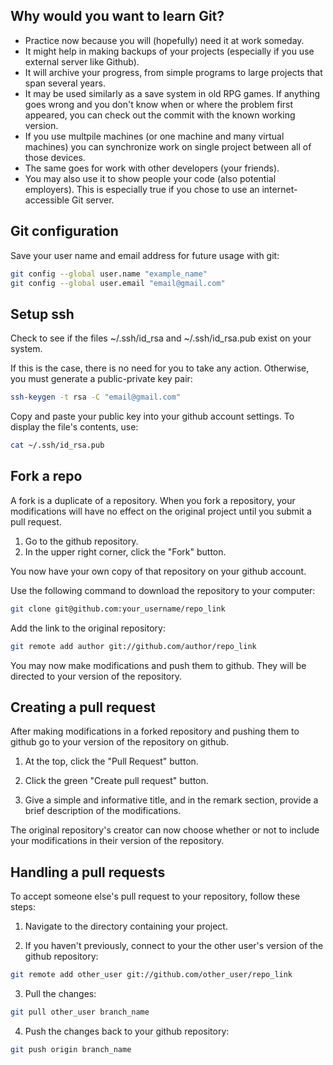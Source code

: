 ## Why would you want to learn Git?

* Practice now because you will (hopefully) need it at work someday.
* It might help in making backups of your projects (especially if you use external server like Github).
* It will archive your progress, from simple programs to large projects that span several years.
* It may be used similarly as a save system in old RPG games. If anything goes wrong and you don't know when or where the problem first appeared, you can check out the commit with the known working version.
* If you use multpile machines (or one machine and many virtual machines) you can synchronize work on single project between all of those devices.
* The same goes for work with other developers (your friends). 
* You may also use it to show people your code (also potential employers). This is especially true if you chose to use an internet-accessible Git server. 

## Git configuration

Save your user name and email address for future usage with git:

```bash
git config --global user.name "example_name"
git config --global user.email "email@gmail.com"
```

## Setup ssh

Check to see if the files ~/.ssh/id_rsa and ~/.ssh/id_rsa.pub exist on your system.

If this is the case, there is no need for you to take any action. Otherwise, you must generate a public-private key pair:

```bash
ssh-keygen -t rsa -C "email@gmail.com"
```

Copy and paste your public key into your github account settings. To display the file's contents, use:

```bash
cat ~/.ssh/id_rsa.pub
```

## Fork a repo
A fork is a duplicate of a repository. When you fork a repository, your modifications will have no effect on the original project until you submit a pull request.

1. Go to the github repository.
2. In the upper right corner, click the "Fork" button.

You now have your own copy of that repository on your github account.

Use the following command to download the repository to your computer:

```bash
git clone git@github.com:your_username/repo_link
```

Add the link to the original repository:

```bash
git remote add author git://github.com/author/repo_link
```

You may now make modifications and push them to github. They will be directed to your version of the repository.

## Creating a pull request

After making modifications in a forked repository and pushing them to github go to your version of the repository on github.

1. At the top, click the "Pull Request" button.

2. Click the green "Create pull request" button.

3. Give a simple and informative title, and in the remark section, provide a brief description of the modifications.

The original repository's creator can now choose whether or not to include your modifications in their version of the repository.

## Handling a pull requests

To accept someone else's pull request to your repository, follow these steps:

1. Navigate to the directory containing your project.

2. If you haven't previously, connect to your the other user's version of the github repository:

```bash
git remote add other_user git://github.com/other_user/repo_link
```

3. Pull the changes:

```bash
git pull other_user branch_name
```

4. Push the changes back to your github repository:

```bash
git push origin branch_name
```
